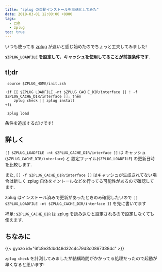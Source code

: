 ```yaml
---
title: "zplug の自動インストールを高速化してみた"
date: 2018-03-01 12:00:00 +0900
tags:
  - zsh
  - zplug
toc: true
---
```

いつも使ってる [zplug](https://github.com/zplug/zplug) が遅いと感じ始めたのでちょっと工夫してみました!

**`$ZPLUG_LOADFILE` を設定して、キャッシュを使用してることが前提条件です.**

## tl;dr

```diff:.zshrc
 source $ZPLUG_HOME/init.zsh

+if [[ $ZPLUG_LOADFILE -nt $ZPLUG_CACHE_DIR/interface || ! -f $ZPLUG_CACHE_DIR/interface ]]; then
 	zplug check || zplug install
+fi

 zplug load
```

条件を追加するだけです!

## 詳しく

`[[ $ZPLUG_LOADFILE -nt $ZPLUG_CACHE_DIR/interface ]]` は キャッシュ(`$ZPLUG_CACHE_DIR/interface`) と 設定ファイル(`$ZPLUG_LOADFILE`) の更新日時を比較します.

また, `[[ -f $ZPLUG_CACHE_DIR/interface ]]` はキャッシュが生成されてない場合は新しく zplug 自体をイントールなどを行ってる可能性があるので確認してます.

zplug はインストール済みで更新があったときのみ確認したいので `[[ $ZPLUG_LOADFILE -nt $ZPLUG_CACHE_DIR/interface ]]` を先に書いてます

補足: `$ZPLUG_CACHE_DIR` は zplug を読み込むと設定されるので設定しなくても使えます.

## ちなみに

{{< gyazo id="6fc8e3fdbd49d32c4c79d3c0867338dc" >}}

`zplug check` を計測してみましたが結構時間がかかってる処理だったので起動が早くなると思います!
